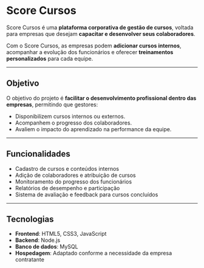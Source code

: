 # Score Cursos

Score Cursos é uma **plataforma corporativa de gestão de cursos**, voltada para empresas que desejam **capacitar e desenvolver seus colaboradores**.  

Com o Score Cursos, as empresas podem **adicionar cursos internos**, acompanhar a evolução dos funcionários e oferecer **treinamentos personalizados** para cada equipe.

---

## Objetivo

O objetivo do projeto é **facilitar o desenvolvimento profissional dentro das empresas**, permitindo que gestores:

- Disponibilizem cursos internos ou externos.  
- Acompanhem o progresso dos colaboradores.  
- Avaliem o impacto do aprendizado na performance da equipe.

---

##  Funcionalidades

- Cadastro de cursos e conteúdos internos  
- Adição de colaboradores e atribuição de cursos  
- Monitoramento do progresso dos funcionários  
- Relatórios de desempenho e participação  
- Sistema de avaliação e feedback para cursos concluídos  

---

## Tecnologias

- **Frontend**: HTML5, CSS3, JavaScript  
- **Backend**: Node.js  
- **Banco de dados**: MySQL
- **Hospedagem**: Adaptado conforme a necessidade da empresa contratante


